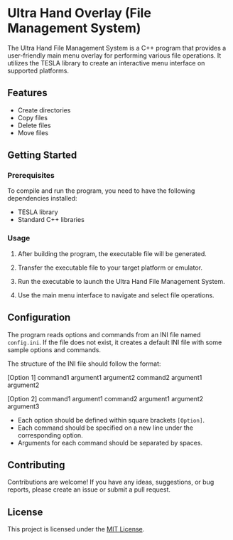 # Ultra Hand Overlay (File Management System)

The Ultra Hand File Management System is a C++ program that provides a user-friendly main menu overlay for performing various file operations. It utilizes the TESLA library to create an interactive menu interface on supported platforms.

## Features

- Create directories
- Copy files
- Delete files
- Move files

## Getting Started

### Prerequisites

To compile and run the program, you need to have the following dependencies installed:

- TESLA library
- Standard C++ libraries


### Usage

1. After building the program, the executable file will be generated.

2. Transfer the executable file to your target platform or emulator.

3. Run the executable to launch the Ultra Hand File Management System.

4. Use the main menu interface to navigate and select file operations.

## Configuration

The program reads options and commands from an INI file named `config.ini`. If the file does not exist, it creates a default INI file with some sample options and commands.

The structure of the INI file should follow the format:

[Option 1]
command1 argument1 argument2
command2 argument1 argument2

[Option 2]
command1 argument1
command2 argument1 argument2 argument3


- Each option should be defined within square brackets `[Option]`.
- Each command should be specified on a new line under the corresponding option.
- Arguments for each command should be separated by spaces.

## Contributing

Contributions are welcome! If you have any ideas, suggestions, or bug reports, please create an issue or submit a pull request.

## License

This project is licensed under the [MIT License](LICENSE).

